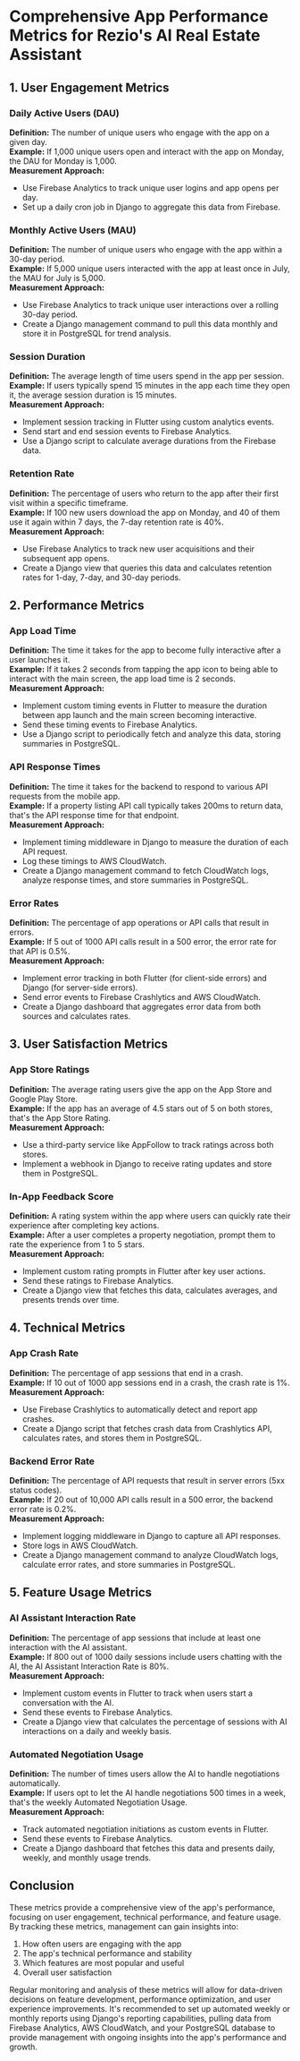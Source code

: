 # Comprehensive App Performance Metrics for Rezio's AI Real Estate Assistant

## 1. User Engagement Metrics

### Daily Active Users (DAU)
**Definition:** The number of unique users who engage with the app on a given day.  
**Example:** If 1,000 unique users open and interact with the app on Monday, the DAU for Monday is 1,000.  
**Measurement Approach:** 
- Use Firebase Analytics to track unique user logins and app opens per day.
- Set up a daily cron job in Django to aggregate this data from Firebase.

### Monthly Active Users (MAU)  
**Definition:** The number of unique users who engage with the app within a 30-day period.  
**Example:** If 5,000 unique users interacted with the app at least once in July, the MAU for July is 5,000.  
**Measurement Approach:**
- Use Firebase Analytics to track unique user interactions over a rolling 30-day period.
- Create a Django management command to pull this data monthly and store it in PostgreSQL for trend analysis.

### Session Duration
**Definition:** The average length of time users spend in the app per session.  
**Example:** If users typically spend 15 minutes in the app each time they open it, the average session duration is 15 minutes.  
**Measurement Approach:**
- Implement session tracking in Flutter using custom analytics events.
- Send start and end session events to Firebase Analytics.
- Use a Django script to calculate average durations from the Firebase data.

### Retention Rate  
**Definition:** The percentage of users who return to the app after their first visit within a specific timeframe.  
**Example:** If 100 new users download the app on Monday, and 40 of them use it again within 7 days, the 7-day retention rate is 40%.  
**Measurement Approach:**
- Use Firebase Analytics to track new user acquisitions and their subsequent app opens.
- Create a Django view that queries this data and calculates retention rates for 1-day, 7-day, and 30-day periods.

## 2. Performance Metrics

### App Load Time  
**Definition:** The time it takes for the app to become fully interactive after a user launches it.  
**Example:** If it takes 2 seconds from tapping the app icon to being able to interact with the main screen, the app load time is 2 seconds.  
**Measurement Approach:**
- Implement custom timing events in Flutter to measure the duration between app launch and the main screen becoming interactive.
- Send these timing events to Firebase Analytics.
- Use a Django script to periodically fetch and analyze this data, storing summaries in PostgreSQL.

### API Response Times  
**Definition:** The time it takes for the backend to respond to various API requests from the mobile app.  
**Example:** If a property listing API call typically takes 200ms to return data, that's the API response time for that endpoint.  
**Measurement Approach:**
- Implement timing middleware in Django to measure the duration of each API request.
- Log these timings to AWS CloudWatch.
- Create a Django management command to fetch CloudWatch logs, analyze response times, and store summaries in PostgreSQL.

### Error Rates  
**Definition:** The percentage of app operations or API calls that result in errors.  
**Example:** If 5 out of 1000 API calls result in a 500 error, the error rate for that API is 0.5%.  
**Measurement Approach:**
- Implement error tracking in both Flutter (for client-side errors) and Django (for server-side errors).
- Send error events to Firebase Crashlytics and AWS CloudWatch.
- Create a Django dashboard that aggregates error data from both sources and calculates rates.

## 3. User Satisfaction Metrics

### App Store Ratings  
**Definition:** The average rating users give the app on the App Store and Google Play Store.  
**Example:** If the app has an average of 4.5 stars out of 5 on both stores, that's the App Store Rating.  
**Measurement Approach:**
- Use a third-party service like AppFollow to track ratings across both stores.
- Implement a webhook in Django to receive rating updates and store them in PostgreSQL.

### In-App Feedback Score  
**Definition:** A rating system within the app where users can quickly rate their experience after completing key actions.  
**Example:** After a user completes a property negotiation, prompt them to rate the experience from 1 to 5 stars.  
**Measurement Approach:**
- Implement custom rating prompts in Flutter after key user actions.
- Send these ratings to Firebase Analytics.
- Create a Django view that fetches this data, calculates averages, and presents trends over time.

## 4. Technical Metrics

### App Crash Rate  
**Definition:** The percentage of app sessions that end in a crash.  
**Example:** If 10 out of 1000 app sessions end in a crash, the crash rate is 1%.  
**Measurement Approach:**
- Use Firebase Crashlytics to automatically detect and report app crashes.
- Create a Django script that fetches crash data from Crashlytics API, calculates rates, and stores them in PostgreSQL.

### Backend Error Rate
**Definition:** The percentage of API requests that result in server errors (5xx status codes).  
**Example:** If 20 out of 10,000 API calls result in a 500 error, the backend error rate is 0.2%.  
**Measurement Approach:**
- Implement logging middleware in Django to capture all API responses.
- Store logs in AWS CloudWatch.
- Create a Django management command to analyze CloudWatch logs, calculate error rates, and store summaries in PostgreSQL.

## 5. Feature Usage Metrics

### AI Assistant Interaction Rate  
**Definition:** The percentage of app sessions that include at least one interaction with the AI assistant.  
**Example:** If 800 out of 1000 daily sessions include users chatting with the AI, the AI Assistant Interaction Rate is 80%.  
**Measurement Approach:**
- Implement custom events in Flutter to track when users start a conversation with the AI.
- Send these events to Firebase Analytics.
- Create a Django view that calculates the percentage of sessions with AI interactions on a daily and weekly basis.

### Automated Negotiation Usage
**Definition:** The number of times users allow the AI to handle negotiations automatically.  
**Example:** If users opt to let the AI handle negotiations 500 times in a week, that's the weekly Automated Negotiation Usage.  
**Measurement Approach:**
- Track automated negotiation initiations as custom events in Flutter.
- Send these events to Firebase Analytics.
- Create a Django dashboard that fetches this data and presents daily, weekly, and monthly usage trends.

## Conclusion

These metrics provide a comprehensive view of the app's performance, focusing on user engagement, technical performance, and feature usage. By tracking these metrics, management can gain insights into:

1. How often users are engaging with the app
2. The app's technical performance and stability
3. Which features are most popular and useful
4. Overall user satisfaction

Regular monitoring and analysis of these metrics will allow for data-driven decisions on feature development, performance optimization, and user experience improvements. It's recommended to set up automated weekly or monthly reports using Django's reporting capabilities, pulling data from Firebase Analytics, AWS CloudWatch, and your PostgreSQL database to provide management with ongoing insights into the app's performance and growth.
